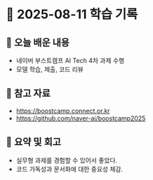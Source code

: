 # 📘 2025-08-11 학습 기록

## 📌 오늘 배운 내용
- 네이버 부스트캠프 AI Tech 4차 과제 수행
- 모델 학습, 제출, 코드 리뷰

## 🔗 참고 자료
- https://boostcamp.connect.or.kr
- https://github.com/naver-ai/boostcamp2025

## 🧠 요약 및 회고
- 실무형 과제를 경험할 수 있어서 좋았다.
- 코드 가독성과 문서화에 대한 중요성 체감.
